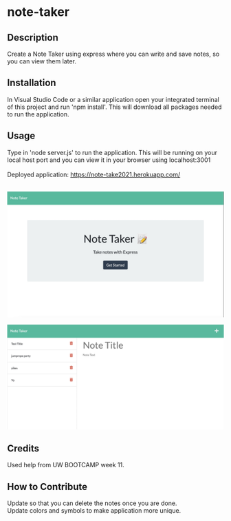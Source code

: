 # note-taker

## Description

Create a Note Taker using express where you can write and save notes, so you can view them later.

## Installation

In Visual Studio Code or a similar application open your integrated terminal of this project and run 'npm install'. This will download all packages needed to run the application.

## Usage

Type in 'node server.js' to run the application. This will be running on your local host port and you can view it in your browser using localhost:3001
<br>
<br>
Deployed application: https://note-take2021.herokuapp.com/
<br>
<br>

![homescreen screenshot](./public/assets/images/notetaker-homescreen.jpg)

![notes page screenshot](./public/assets/images/notetaker-notesscreen.jpg)



## Credits

Used help from UW BOOTCAMP week 11.

## How to Contribute

Update so that you can delete the notes once you are done. <br>
Update colors and symbols to make application more unique.